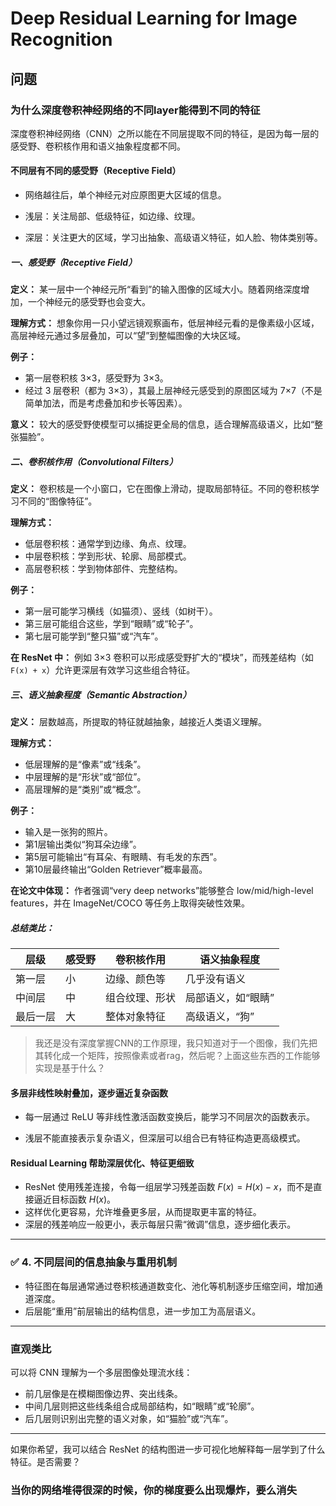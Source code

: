 # Deep Residual Learning for Image Recognition

## 问题

### 为什么深度卷积神经网络的不同layer能得到不同的特征

深度卷积神经网络（CNN）之所以能在不同层提取不同的特征，是因为每一层的感受野、卷积核作用和语义抽象程度都不同。

#### 不同层有不同的感受野（Receptive Field）

* 网络越往后，单个神经元对应原图更大区域的信息。

* 浅层：关注局部、低级特征，如边缘、纹理。

* 深层：关注更大的区域，学习出抽象、高级语义特征，如人脸、物体类别等。

##### 一、感受野（Receptive Field）

**定义：**
某一层中一个神经元所“看到”的输入图像的区域大小。随着网络深度增加，一个神经元的感受野也会变大。

**理解方式：**
想象你用一只小望远镜观察画布，低层神经元看的是像素级小区域，高层神经元通过多层叠加，可以“望”到整幅图像的大块区域。

**例子：**

* 第一层卷积核 3×3，感受野为 3×3。
* 经过 3 层卷积（都为 3×3），其最上层神经元感受到的原图区域为 7×7（不是简单加法，而是考虑叠加和步长等因素）。

**意义：**
较大的感受野使模型可以捕捉更全局的信息，适合理解高级语义，比如“整张猫脸”。


##### 二、卷积核作用（Convolutional Filters）

**定义：**
卷积核是一个小窗口，它在图像上滑动，提取局部特征。不同的卷积核学习不同的“图像特征”。

**理解方式：**

* 低层卷积核：通常学到边缘、角点、纹理。
* 中层卷积核：学到形状、轮廓、局部模式。
* 高层卷积核：学到物体部件、完整结构。

**例子：**

* 第一层可能学习横线（如猫须）、竖线（如树干）。
* 第三层可能组合这些，学到“眼睛”或“轮子”。
* 第七层可能学到“整只猫”或“汽车”。

**在 ResNet 中：**
例如 3×3 卷积可以形成感受野扩大的“模块”，而残差结构（如 `F(x) + x`）允许更深层有效学习这些组合特征。


##### 三、语义抽象程度（Semantic Abstraction）

**定义：**
层数越高，所提取的特征就越抽象，越接近人类语义理解。

**理解方式：**

* 低层理解的是“像素”或“线条”。
* 中层理解的是“形状”或“部位”。
* 高层理解的是“类别”或“概念”。

**例子：**

* 输入是一张狗的照片。
* 第1层输出类似“狗耳朵边缘”。
* 第5层可能输出“有耳朵、有眼睛、有毛发的东西”。
* 第10层最终输出“Golden Retriever”概率最高。

**在论文中体现：**
作者强调“very deep networks”能够整合 low/mid/high-level features，并在 ImageNet/COCO 等任务上取得突破性效果。


##### 总结类比：

| 层级   | 感受野 | 卷积核作用   | 语义抽象程度     |
| ---- | --- | ------- | ---------- |
| 第一层  | 小   | 边缘、颜色等  | 几乎没有语义     |
| 中间层  | 中   | 组合纹理、形状 | 局部语义，如“眼睛” |
| 最后一层 | 大   | 整体对象特征  | 高级语义，“狗”   |

> 我还是没有深度掌握CNN的工作原理，我只知道对于一个图像，我们先把其转化成一个矩阵，按照像素或者rag，然后呢？上面这些东西的工作能够实现是基于什么？

#### 多层非线性映射叠加，逐步逼近复杂函数

* 每一层通过 ReLU 等非线性激活函数变换后，能学习不同层次的函数表示。

* 浅层不能直接表示复杂语义，但深层可以组合已有特征构造更高级模式。

#### Residual Learning 帮助深层优化、特征更细致

* ResNet 使用残差连接，令每一组层学习残差函数 $F(x) = H(x) - x$，而不是直接逼近目标函数 $H(x)$。
* 这样优化更容易，允许堆叠更多层，从而提取更丰富的特征。
* 深层的残差响应一般更小，表示每层只需“微调”信息，逐步细化表示。

---

### ✅ 4. 不同层间的信息抽象与重用机制

* 特征图在每层通常通过卷积核通道数变化、池化等机制逐步压缩空间，增加通道深度。
* 后层能“重用”前层输出的结构信息，进一步加工为高层语义。

---

### 直观类比

可以将 CNN 理解为一个多层图像处理流水线：

* 前几层像是在模糊图像边界、突出线条。
* 中间几层则把这些线条组合成局部结构，如“眼睛”或“轮廓”。
* 后几层则识别出完整的语义对象，如“猫脸”或“汽车”。

---

如果你希望，我可以结合 ResNet 的结构图进一步可视化地解释每一层学到了什么特征。是否需要？


### 当你的网络堆得很深的时候，你的梯度要么出现爆炸，要么消失

 


